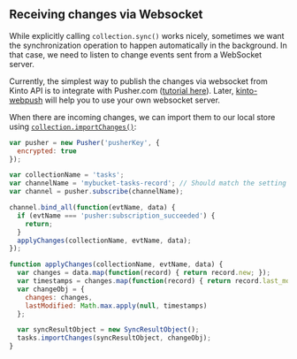 ## Receiving changes via Websocket

While explicitly calling `collection.sync()` works nicely, sometimes
we want the synchronization operation to happen automatically in the
background. In that case, we need to listen to change events sent from
a WebSocket server.

Currently, the simplest way to publish the changes via websocket from
Kinto API is to integrate with Pusher.com ([tutorial here](https://kinto.readthedocs.io/en/stable/tutorials/notifications-websockets.html)).
Later, [kinto-webpush](https://github.com/Kinto/kinto-webpush/) will
help you to use your own websocket server.

When there are incoming changes, we can import them to our local store using
[`collection.importChanges()`](https://doc.esdoc.org/github.com/Kinto/kinto.js/class/src/collection.js~Collection.html#instance-method-importChanges):

```javascript
var pusher = new Pusher('pusherKey', {
  encrypted: true
});

var collectionName = 'tasks';
var channelName = 'mybucket-tasks-record'; // Should match the setting `kinto.event_listeners.pusher.channel`
var channel = pusher.subscribe(channelName);

channel.bind_all(function(evtName, data) {
  if (evtName === 'pusher:subscription_succeeded') {
    return;
  }
  applyChanges(collectionName, evtName, data);
});

function applyChanges(collectionName, evtName, data) {
  var changes = data.map(function(record) { return record.new; });
  var timestamps = changes.map(function(record) { return record.last_modified; })
  var changeObj = {
    changes: changes,
    lastModified: Math.max.apply(null, timestamps)
  };

  var syncResultObject = new SyncResultObject();
  tasks.importChanges(syncResultObject, changeObj);
}
```
